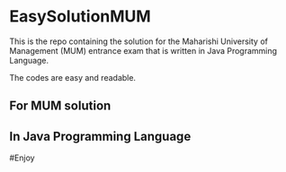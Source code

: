 # EasySolutionMUM

This is the repo containing the solution for the Maharishi University of Management (MUM) entrance exam that is written in Java Programming Language. 

The codes are easy and readable.

## For MUM solution
## In Java Programming Language

#Enjoy
